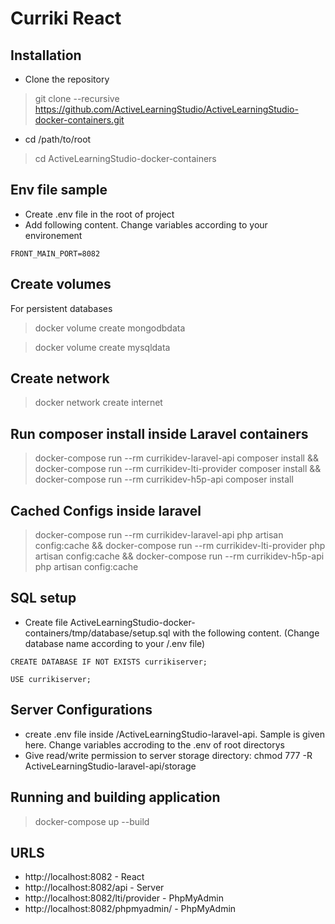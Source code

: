 # Curriki React

## Installation

- Clone the repository

> git clone --recursive https://github.com/ActiveLearningStudio/ActiveLearningStudio-docker-containers.git

- cd /path/to/root

> cd ActiveLearningStudio-docker-containers


## Env file sample

- Create .env file in the root of project
- Add following content. Change variables according to your environement

```
FRONT_MAIN_PORT=8082
```

## Create volumes
For persistent databases 

> docker volume create mongodbdata

> docker volume create mysqldata

## Create network

> docker network create internet

## Run composer install inside Laravel containers
> docker-compose run --rm currikidev-laravel-api composer install && docker-compose run --rm currikidev-lti-provider composer install && docker-compose run --rm currikidev-h5p-api composer install

## Cached Configs inside laravel

> docker-compose run --rm currikidev-laravel-api php artisan config:cache && docker-compose run --rm currikidev-lti-provider php artisan config:cache && docker-compose run --rm currikidev-h5p-api php artisan config:cache

## SQL setup

- Create file ActiveLearningStudio-docker-containers/tmp/database/setup.sql with the following content. (Change database name according to your /.env file)

```
CREATE DATABASE IF NOT EXISTS currikiserver;

USE currikiserver;
```

## Server Configurations
- create .env file inside /ActiveLearningStudio-laravel-api. Sample is given here. Change variables accroding to the .env of root directorys
- Give read/write permission to server storage directory: chmod 777 -R ActiveLearningStudio-laravel-api/storage


## Running and building application

> docker-compose up --build

## URLS

- http://localhost:8082 - React
- http://localhost:8082/api - Server
- http://localhost:8082/lti/provider - PhpMyAdmin
- http://localhost:8082/phpmyadmin/ - PhpMyAdmin
